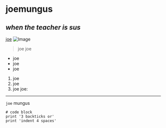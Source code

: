 # **joemungus**
## *when the teacher is sus*

[joe](www.youtube.com)
![Image](https://uploadstatic-sea.mihoyo.com/contentweb/20200723/2020072319115159476.png)
> joe
> joe
* joe
* joe
* joe
1. joe
2. joe
3. joe
joe:

---

`joe` mungus

```
# code block
print '3 backticks or'
print 'indent 4 spaces'
```
